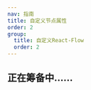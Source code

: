 ```yaml
---
nav: 指南
title: 自定义节点属性
order: 2
group:
  title: 自定义React-Flow
  order: 2
---
```


## 正在筹备中......



